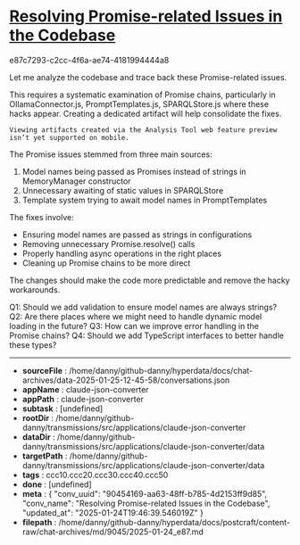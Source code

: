 # [Resolving Promise-related Issues in the Codebase](https://claude.ai/chat/90454169-aa63-48ff-b785-4d2153ff9d85)

e87c7293-c2cc-4f6a-ae74-4181994444a8

 Let me analyze the codebase and trace back these Promise-related issues.

<antThinking>This requires a systematic examination of Promise chains, particularly in OllamaConnector.js, PromptTemplates.js, SPARQLStore.js where these hacks appear. Creating a dedicated artifact will help consolidate the fixes.</antThinking>
```
Viewing artifacts created via the Analysis Tool web feature preview isn’t yet supported on mobile.
```



The Promise issues stemmed from three main sources:

1. Model names being passed as Promises instead of strings in MemoryManager constructor
2. Unnecessary awaiting of static values in SPARQLStore
3. Template system trying to await model names in PromptTemplates

The fixes involve:
- Ensuring model names are passed as strings in configurations
- Removing unnecessary Promise.resolve() calls
- Properly handling async operations in the right places
- Cleaning up Promise chains to be more direct

The changes should make the code more predictable and remove the hacky workarounds.

Q1: Should we add validation to ensure model names are always strings?
Q2: Are there places where we might need to handle dynamic model loading in the future?
Q3: How can we improve error handling in the Promise chains?
Q4: Should we add TypeScript interfaces to better handle these types?

---

* **sourceFile** : /home/danny/github-danny/hyperdata/docs/chat-archives/data-2025-01-25-12-45-58/conversations.json
* **appName** : claude-json-converter
* **appPath** : claude-json-converter
* **subtask** : [undefined]
* **rootDir** : /home/danny/github-danny/transmissions/src/applications/claude-json-converter
* **dataDir** : /home/danny/github-danny/transmissions/src/applications/claude-json-converter/data
* **targetPath** : /home/danny/github-danny/transmissions/src/applications/claude-json-converter/data
* **tags** : ccc10.ccc20.ccc30.ccc40.ccc50
* **done** : [undefined]
* **meta** : {
  "conv_uuid": "90454169-aa63-48ff-b785-4d2153ff9d85",
  "conv_name": "Resolving Promise-related Issues in the Codebase",
  "updated_at": "2025-01-24T19:46:39.546019Z"
}
* **filepath** : /home/danny/github-danny/hyperdata/docs/postcraft/content-raw/chat-archives/md/9045/2025-01-24_e87.md